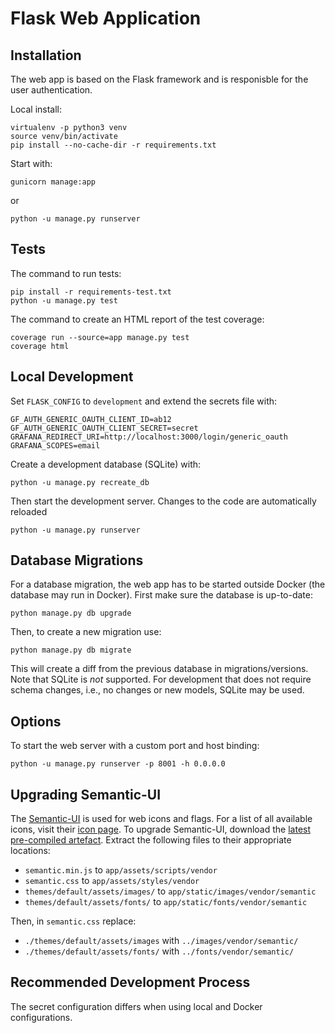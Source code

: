 # Flask Web Application

## Installation

The web app is based on the Flask framework and is responisble for the user authentication.

Local install:

    virtualenv -p python3 venv
    source venv/bin/activate
    pip install --no-cache-dir -r requirements.txt

Start with:

    gunicorn manage:app

or

    python -u manage.py runserver

## Tests

The command to run tests:

    pip install -r requirements-test.txt
    python -u manage.py test

The command to create an HTML report of the test coverage:

    coverage run --source=app manage.py test
    coverage html

## Local Development

Set `FLASK_CONFIG` to `development` and extend the secrets file with:

    GF_AUTH_GENERIC_OAUTH_CLIENT_ID=ab12
    GF_AUTH_GENERIC_OAUTH_CLIENT_SECRET=secret
    GRAFANA_REDIRECT_URI=http://localhost:3000/login/generic_oauth
    GRAFANA_SCOPES=email

Create a development database (SQLite) with:

    python -u manage.py recreate_db

Then start the development server. Changes to the code are automatically reloaded

    python -u manage.py runserver

## Database Migrations

For a database migration, the web app has to be started outside Docker (the database may run in Docker). First make sure the database is up-to-date:

    python manage.py db upgrade

Then, to create a new migration use:

    python manage.py db migrate

This will create a diff from the previous database in migrations/versions. Note that SQLite is *not* supported. For development that does not require schema changes, i.e., no changes or new models, SQLite may be used.

## Options

To start the web server with a custom port and host binding:

    python -u manage.py runserver -p 8001 -h 0.0.0.0

## Upgrading Semantic-UI

The [Semantic-UI][1] is used for web icons and flags. For a list of all available icons, visit their [icon page][2]. To upgrade Semantic-UI, download the [latest pre-compiled artefact][3]. Extract the following files to their appropriate locations:

- `semantic.min.js` to `app/assets/scripts/vendor`
- `semantic.css` to `app/assets/styles/vendor`
- `themes/default/assets/images/` to `app/static/images/vendor/semantic`
- `themes/default/assets/fonts/` to `app/static/fonts/vendor/semantic`

Then, in `semantic.css` replace:

- `./themes/default/assets/images` with `../images/vendor/semantic/`
- `./themes/default/assets/fonts/` with `../fonts/vendor/semantic/`

## Recommended Development Process

The secret configuration differs when using local and Docker configurations.


[1]: https://semantic-ui.com/
[2]: https://semantic-ui.com/elements/icon.html
[3]: https://github.com/Semantic-Org/Semantic-UI-CSS/archive/master.zip
